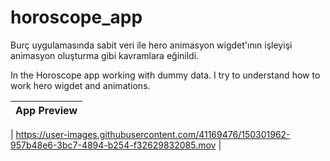 # horoscope_app

Burç uygulamasında sabit veri ile hero animasyon wigdet'ının işleyişi animasyon oluşturma gibi kavramlara eğinildi. 

In the Horoscope app working with dummy data. I try to understand how to work hero wigdet and animations. 

|              App Preview             |
| :----------------------------------: |

| https://user-images.githubusercontent.com/41169476/150301962-957b48e6-3bc7-4894-b254-f32629832085.mov |
